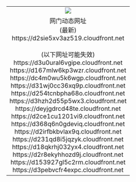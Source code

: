 ﻿<table>
  <tr></tr>
  <tr><td colspan=2 align=center><img src="https://d2sie5xv3az519.cloudfront.net/Up/oGate.jpg" /></td></tr>
  <tr><td colspan=2 align=center>网门动态网址<br/>(最新)
<br>https://d2sie5xv3az519.cloudfront.net
<br/><br/>(以下网址可能失效)
<br>https://d3u0ural6vgipe.cloudfront.net
<br>https://d167mlw6kp3wzr.cloudfront.net
<br>https://dc4m0wu5k6wgp.cloudfront.net
<br>https://d31wj0cc36xq9p.cloudfront.net
<br>https://d254tcnbpha68o.cloudfront.net
<br>https://d3hzh2d55p5wx3.cloudfront.net
<br>https://deyjgdrcd48te.cloudfront.net
<br>https://d2ce1cu1201vi9.cloudfront.net
<br>https://d368q6n0gdeviq.cloudfront.net
<br>https://d2irfbkbvlax9q.cloudfront.net
<br>https://d231qd8i5jqzyk.cloudfront.net
<br>https://d18qkrhj032yx4.cloudfront.net
<br>https://d2r8ekyhhozd9j.cloudfront.net
<br>https://d153927gl5c2rm.cloudfront.net
<br>https://d3pebvcfr4expc.cloudfront.net
    </td>
  </tr>
</table>
